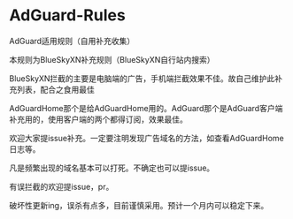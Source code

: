 # AdGuard-Rules
AdGuard适用规则（自用补充收集）

本规则为BlueSkyXN补充规则（BlueSkyXN自行站内搜索）

BlueSkyXN拦截的主要是电脑端的广告，手机端拦截效果不佳。故自己维护此补充列表，配合之食用最佳

AdGuardHome那个是给AdGuardHome用的。AdGuard那个是AdGuard客户端补充用的，使用客户端的两个都得订阅，效果最佳。

欢迎大家提issue补充。一定要注明发现广告域名的方法，如查看AdGuardHome日志等。

凡是频繁出现的域名基本可以打死。不确定也可以提issue。

有误拦截的欢迎提issue，pr。

破坏性更新ing，误杀有点多，目前谨慎采用。预计一个月内可以稳定下来。
